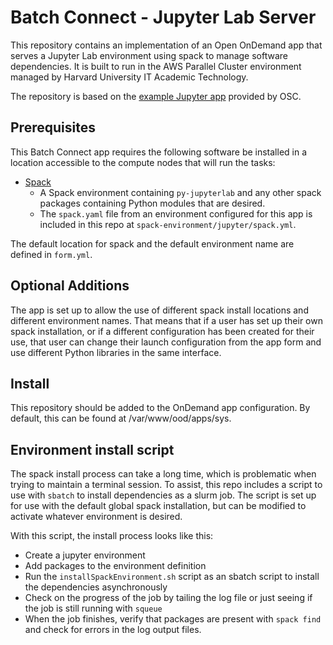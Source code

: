 # Batch Connect - Jupyter Lab Server

This repository contains an implementation of an Open OnDemand app that serves a Jupyter Lab environment using spack to manage software dependencies. It is built to run in the AWS Parallel Cluster environment managed by Harvard University IT Academic Technology.

The repository is based on the [example Jupyter app](https://github.com/OSC/bc_example_jupyter) provided by OSC.

## Prerequisites

This Batch Connect app requires the following software be installed in a location accessible to the compute nodes that will run the tasks:

- [Spack](https://spack.io/)
  - A Spack environment containing `py-jupyterlab` and any other spack packages containing Python modules that are desired.
  - The `spack.yaml` file from an environment configured for this app is included in this repo at `spack-environment/jupyter/spack.yml`.

The default location for spack and the default environment name are defined in `form.yml`.

## Optional Additions

The app is set up to allow the use of different spack install locations and different environment names. That means that if a user has set up their own spack installation, or if a different configuration has been created for their use, that user can change their launch configuration from the app form and use different Python libraries in the same interface.

## Install

This repository should be added to the OnDemand app configuration. By default, this can be found at /var/www/ood/apps/sys.

## Environment install script

The spack install process can take a long time, which is problematic when trying to maintain a terminal session. To assist, this repo includes a script to use with `sbatch` to install dependencies as a slurm job. The script is set up for use with the default global spack installation, but can be modified to activate whatever environment is desired.

With this script, the install process looks like this:
- Create a jupyter environment
- Add packages to the environment definition
- Run the `installSpackEnvironment.sh` script as an sbatch script to install the dependencies asynchronously
- Check on the progress of the job by tailing the log file or just seeing if the job is still running with `squeue`
- When the job finishes, verify that packages are present with `spack find` and check for errors in the log output files.
